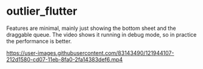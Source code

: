 # outlier_flutter
Features are minimal, mainly just showing the bottom sheet and the draggable queue. The video shows it running in debug mode, so in practice the performance is better.

https://user-images.githubusercontent.com/83143490/121944107-212d1580-cd07-11eb-8fa0-2fa14383def6.mp4
